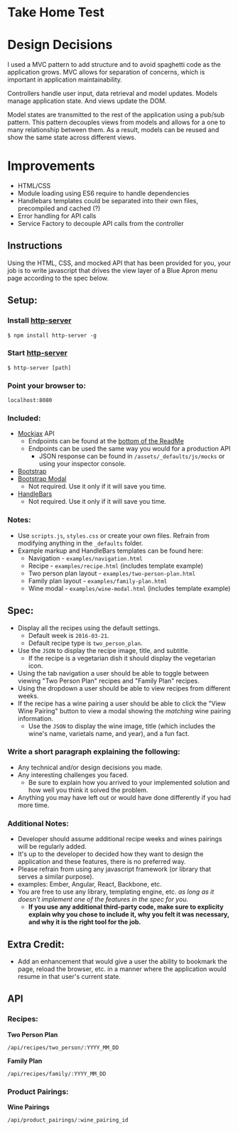 # Take Home Test

# Design Decisions

I used a MVC pattern to add structure and to avoid spaghetti code as the application grows. MVC allows for separation of concerns, which is important in application maintainability.

Controllers handle user input, data retrieval and model updates. Models manage application state. And views update the DOM.

Model states are transmitted to the rest of the application using a pub/sub pattern. This pattern decouples views from models and allows for a one to many relationship between them. As a result, models can be reused and show the same state across different views.

# Improvements

- HTML/CSS
- Module loading using ES6 require to handle dependencies
- Handlebars templates could be separated into their own files, precompiled and cached (?)
- Error handling for API calls
- Service Factory to decouple API calls from the controller

## Instructions

Using the HTML, CSS, and mocked API that has been provided for you, your job is to write javascript that drives the view layer of a Blue Apron menu page according to the spec below.

## Setup:

### Install [http-server](https://www.npmjs.com/package/http-server)

```
$ npm install http-server -g
```

### Start [http-server](https://www.npmjs.com/package/http-server)

```
$ http-server [path]
```

### Point your browser to:

```
localhost:8080
```

### Included:

* [Mockjax](https://github.com/jakerella/jquery-mockjax) API
  * Endpoints can be found at the [bottom of the ReadMe](#api)
  * Endpoints can be used the same way you would for a production API
    * JSON response can be found in `/assets/_defaults/js/mocks` or using your inspector console.
* [Bootstrap](http://getbootstrap.com/css/)
* [Bootstrap Modal](http://getbootstrap.com/javascript/#modals)
  * Not required. Use it only if it will save you time.
* [HandleBars](http://handlebarsjs.com/)
  * Not required. Use it only if it will save you time.

### Notes:

* Use `scripts.js`, `styles.css` or create your own files. Refrain from modifying anything in the `_defaults` folder.
* Example markup and HandleBars templates can be found here:
  * Navigation - `examples/navigation.html`
  * Recipe - `examples/recipe.html` (includes template example)
  * Two person plan layout - `examples/two-person-plan.html`
  * Family plan layout - `examples/family-plan.html`
  * Wine modal - `examples/wine-modal.html` (includes template example)

## Spec:

* Display all the recipes using the default settings.
  * Default week is `2016-03-21`.
  * Default recipe type is `two_person_plan`.
* Use the `JSON` to display the recipe image, title, and subtitle.
  * If the recipe is a vegetarian dish it should display the vegetarian icon.
* Using the tab navigation a user should be able to toggle between viewing "Two Person Plan" recipes and "Family Plan" recipes.
* Using the dropdown a user should be able to view recipes from different weeks.
* If the recipe has a wine pairing a user should be able to click the "View Wine Pairing" button to view a modal showing the *matching* wine pairing information.
  * Use the `JSON` to display the wine image, title (which includes the wine's name, varietals name, and year), and a fun fact.

### Write a short paragraph explaining the following:

* Any technical and/or design decisions you made.
* Any interesting challenges you faced.
  * Be sure to explain how you arrived to your implemented solution and how well you think it solved the problem.
* Anything you may have left out or would have done differently if you had more time.

### Additional Notes:

* Developer should assume additional recipe weeks and wines pairings will be regularly added.
* It's up to the developer to decided how they want to design the application and these features, there is no preferred way.    
* Please refrain from using any javascript framework (or library that serves a similar purpose).
 * examples: Ember, Angular, React, Backbone, etc.
* You are free to use any library, templating engine, etc. *as long as it doesn't implement one of the features in the spec for you*.
  * **If you use any additional third-party code, make sure to explicity explain why you chose to include it, why you felt it was necessary, and why it is the right tool for the job.**

## Extra Credit:

* Add an enhancement that would give a user the ability to bookmark the page, reload the browser, etc. in a manner where the application would resume in that user's current state.

## API

### Recipes:

**Two Person Plan**

```
/api/recipes/two_person/:YYYY_MM_DD
```

**Family Plan**

```
/api/recipes/family/:YYYY_MM_DD
```

### Product Pairings:

**Wine Pairings**

```
/api/product_pairings/:wine_pairing_id
```
